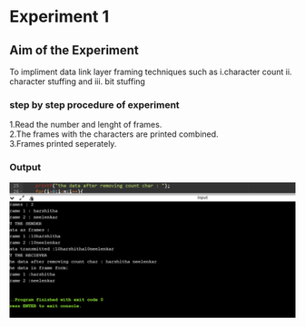 # Experiment 1

## Aim of the Experiment
To impliment data link layer framing techniques such as
i.character count ii. character stuffing and iii. bit stuffing

### step by step procedure of experiment
1.Read the number and lenght of frames.\
2.The frames with the characters are printed combined.\
3.Frames printed seperately.


### Output

![output](charactercount.png)
